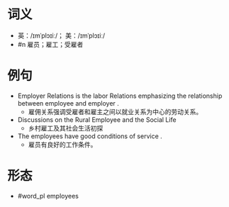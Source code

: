 # 词义
- 英：/ɪmˈplɔɪiː/； 美：/ɪmˈplɔɪiː/
- #n 雇员；雇工；受雇者
# 例句
- Employer Relations is the labor Relations emphasizing the relationship between employee and employer .
	- 雇佣关系强调受雇者和雇主之间以就业关系为中心的劳动关系。
- Discussions on the Rural Employee and the Social Life
	- 乡村雇工及其社会生活初探
- The employees have good conditions of service .
	- 雇员有良好的工作条件。
# 形态
- #word_pl employees

